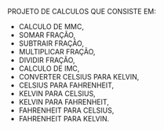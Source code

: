 PROJETO DE CALCULOS QUE CONSISTE EM:

- CALCULO DE MMC,
- SOMAR FRAÇÃO,
- SUBTRAIR FRAÇÃO,
- MULTIPLICAR FRAÇÃO,
- DIVIDIR FRAÇÃO,
- CALCULO DE IMC,
- CONVERTER CELSIUS PARA KELVIN,
- CELSIUS PARA FAHRENHEIT,
- KELVIN PARA CELSIUS,
- KELVIN PARA FAHRENHEIT,
- FAHRENHEIT PARA CELSIUS,
- FAHRENHEIT PARA KELVIN.
